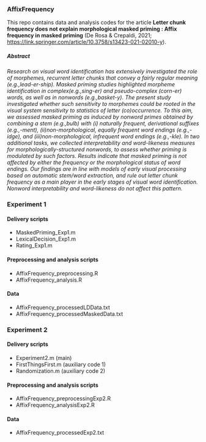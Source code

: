 ### AffixFrequency

This repo contains data and analysis codes for the article <b> Letter chunk frequency does not explain morphological masked priming : Affix frequency in masked priming</b> (De Rosa & Crepaldi, 2021; https://link.springer.com/article/10.3758/s13423-021-02010-y). 

##### Abstract
<i>Research on visual word identification has extensively investigated the role of morphemes, recurrent letter chunks that convey a fairly regular meaning (e.g.,lead-er-ship). Masked priming studies highlighted morpheme identification in complex(e.g.,sing-er) and pseudo-complex (corn-er) words, as well as in nonwords (e.g.,basket-y). The present study investigated whether such sensitivity to morphemes could be rooted in the visual system sensitivity to statistics of letter (co)occurrence. To this aim, we assessed masked priming as induced by nonword primes obtained by combining a stem (e.g.,bulb) with (i) naturally frequent, derivational suffixes (e.g.,-ment), (ii)non-morphological, equally frequent word endings (e.g.,-idge), and (iii)non-morphological, infrequent word endings (e.g.,-kle). In two additional tasks, we collected interpretability and word-likeness measures for morphologically-structured nonwords, to assess whether priming is modulated by such factors. Results indicate that masked priming is not affected by either the frequency or the morphological status of word endings. Our findings are in line with models of early visual processing based on automatic stem/word extraction, and rule out letter chunk frequency as a main player in the early stages of visual word identification. Nonword interpretability and word-likeness do not affect this pattern.</i>

### Experiment 1
#### Delivery scripts
- MaskedPriming_Exp1.m
- LexicalDecision_Exp1.m
- Rating_Exp1.m

#### Preprocessing and analysis scripts
- AffixFrequency_preprocessing.R
- AffixFrequency_analysis.R

#### Data
- AffixFrequency_processedLDData.txt
- AffixFrequency_processedMaskedData.txt


### Experiment 2
#### Delivery scripts
- Experiment2.m (main)
- FirstThingsFirst.m (auxiliary code 1)
- Randomization.m (auxiliary code 2)

#### Preprocessing and analysis scripts
- AffixFrequency_preprocessingExp2.R
- AffixFrequency_analysisExp2.R

#### Data
- AffixFrequency_processedExp2.txt
